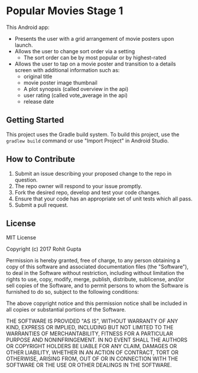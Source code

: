 # Popular Movies Stage 1
This Android app:
* Presents the user with a grid arrangement of movie posters upon launch.
* Allows the user to change sort order via a setting
  * The sort order can be by most popular or by highest-rated
* Allows the user to tap on a movie poster and transition to a details screen with additional information such as:
  * original title
  * movie poster image thumbnail
  * A plot synopsis (called overview in the api)
  * user rating (called vote_average in the api)
  * release date

## Getting Started
This project uses the Gradle build system. 
To build this project, use the `gradlew build` command or use "Import Project" in Android Studio.

## How to Contribute
1. Submit an issue describing your proposed change to the repo in question.
2. The repo owner will respond to your issue promptly.
3. Fork the desired repo, develop and test your code changes.
4. Ensure that your code has an appropriate set of unit tests which all pass.
5. Submit a pull request.

## License

MIT License

Copyright (c) 2017 Rohit Gupta

Permission is hereby granted, free of charge, to any person obtaining a copy
of this software and associated documentation files (the "Software"), to deal
in the Software without restriction, including without limitation the rights
to use, copy, modify, merge, publish, distribute, sublicense, and/or sell
copies of the Software, and to permit persons to whom the Software is
furnished to do so, subject to the following conditions:

The above copyright notice and this permission notice shall be included in all
copies or substantial portions of the Software.

THE SOFTWARE IS PROVIDED "AS IS", WITHOUT WARRANTY OF ANY KIND, EXPRESS OR
IMPLIED, INCLUDING BUT NOT LIMITED TO THE WARRANTIES OF MERCHANTABILITY,
FITNESS FOR A PARTICULAR PURPOSE AND NONINFRINGEMENT. IN NO EVENT SHALL THE
AUTHORS OR COPYRIGHT HOLDERS BE LIABLE FOR ANY CLAIM, DAMAGES OR OTHER
LIABILITY, WHETHER IN AN ACTION OF CONTRACT, TORT OR OTHERWISE, ARISING FROM,
OUT OF OR IN CONNECTION WITH THE SOFTWARE OR THE USE OR OTHER DEALINGS IN THE
SOFTWARE.
